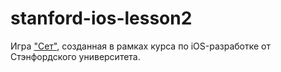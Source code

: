 # stanford-ios-lesson2

Игра ["Сет"](https://ru.wikipedia.org/wiki/%D0%A1%D0%B5%D1%82_(%D0%B8%D0%B3%D1%80%D0%B0)), созданная в рамках курса по iOS-разработке от Стэнфордского университета.
